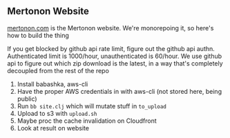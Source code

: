 Mertonon Website
----

[mertonon.com](https://mertonon.com) is the Mertonon website. We're monorepoing it, so here's how to build the thing

If you get blocked by github api rate limit, figure out the github api authn. Authenticated limit is 1000/hour, unauthenticated is 60/hour. We use github api to figure out which zip download is the latest, in a way that's completely decoupled from the rest of the repo

1. Install babashka, aws-cli
2. Have the proper AWS credentials in with aws-cli (not stored here, being public)
3. Run `bb site.clj` which will mutate stuff in `to_upload`
4. Upload to s3 with `upload.sh`
5. Maybe proc the cache invalidation on Cloudfront
6. Look at result on website
